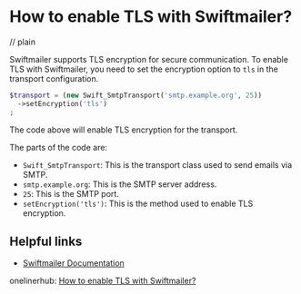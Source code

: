 # How to enable TLS with Swiftmailer?
// plain

Swiftmailer supports TLS encryption for secure communication. To enable TLS with Swiftmailer, you need to set the encryption option to `tls` in the transport configuration.

```php
$transport = (new Swift_SmtpTransport('smtp.example.org', 25))
  ->setEncryption('tls')
;
```

The code above will enable TLS encryption for the transport.

The parts of the code are:
- `Swift_SmtpTransport`: This is the transport class used to send emails via SMTP.
- `smtp.example.org`: This is the SMTP server address.
- `25`: This is the SMTP port.
- `setEncryption('tls')`: This is the method used to enable TLS encryption.

## Helpful links
- [Swiftmailer Documentation](https://swiftmailer.symfony.com/docs/introduction.html)

onelinerhub: [How to enable TLS with Swiftmailer?](https://onelinerhub.com/php-swiftmailer/how-to-enable-tls-with-swiftmailer)